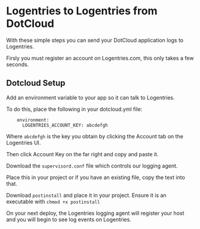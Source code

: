 Logentries to Logentries from DotCloud
=======================================

With these simple steps you can send your DotCloud application logs to Logentries.

Firsly you must register an account on Logentries.com, this only takes a few seconds.

Dotcloud Setup
--------------

Add an environment variable to your app so it can talk to Logentries.

To do this, place the following in your dotcloud.yml file:

        environment:
          LOGENTRIES_ACCOUNT_KEY: abcdefgh
          
Where `abcdefgh` is the key you obtain by clicking the Account tab on the Logentries UI.

Then click Account Key on the far right and copy and paste it.

Download the `supervisord.conf` file which controls our logging agent.

Place this in your project or if you have an existing file, copy the text into that.

Download `postinstall` and place it in your project. Ensure it is an executable with `chmod +x postinstall`

On your next deploy, the Logentries logging agent will register your host and you will begin to see
log events on Logentries.
